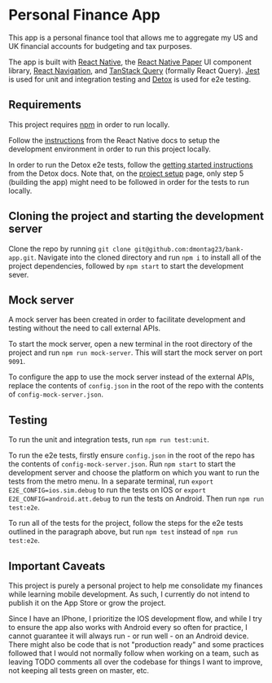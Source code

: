 # Personal Finance App

This app is a personal finance tool that allows me to aggregate my US and UK financial accounts for budgeting and tax purposes.

The app is built with [React Native](https://reactnative.dev/), the [React Native Paper](https://reactnativepaper.com/) UI component library, [React Navigation](https://reactnavigation.org/), and [TanStack Query](https://tanstack.com/query/latest) (formally React Query). [Jest](https://jestjs.io/) is used for unit and integration testing and [Detox](https://wix.github.io/Detox/) is used for e2e testing.

## Requirements

This project requires [npm](https://www.npmjs.com/) in order to run locally.

Follow the [instructions](https://reactnative.dev/docs/environment-setup) from the React Native docs to setup the development environment in order to run this project locally.

In order to run the Detox e2e tests, follow the [getting started instructions](https://wix.github.io/Detox/docs/introduction/getting-started) from the Detox docs. Note that, on the [project setup](https://wix.github.io/Detox/docs/introduction/project-setup) page, only step 5 (building the app) might need to be followed in order for the tests to run locally.

## Cloning the project and starting the development server

Clone the repo by running `git clone git@github.com:dmontag23/bank-app.git`. Navigate into the cloned directory and run `npm i` to install all of the project dependencies, followed by `npm start` to start the development sever.

## Mock server

A mock server has been created in order to facilitate development and testing without the need to call external APIs.

To start the mock server, open a new terminal in the root directory of the project and run `npm run mock-server`. This will start the mock server on port `9091`.

To configure the app to use the mock server instead of the external APIs, replace the contents of `config.json` in the root of the repo with the contents of `config-mock-server.json`.

## Testing

To run the unit and integration tests, run `npm run test:unit`.

To run the e2e tests, firstly ensure `config.json` in the root of the repo has the contents of `config-mock-server.json`. Run `npm start` to start the development server and choose the platform on which you want to run the tests from the metro menu. In a separate terminal, run `export E2E_CONFIG=ios.sim.debug` to run the tests on IOS or `export E2E_CONFIG=android.att.debug` to run the tests on Android. Then run `npm run test:e2e`.

To run all of the tests for the project, follow the steps for the e2e tests outlined in the paragraph above, but run `npm test` instead of `npm run test:e2e`.

## Important Caveats

This project is purely a personal project to help me consolidate my finances while learning mobile development. As such, I currently do not intend to publish it on the App Store or grow the project.

Since I have an IPhone, I prioritize the IOS development flow, and while I try to ensure the app also works with Android every so often for practice, I cannot guarantee it will always run - or run well - on an Android device. There might also be code that is not "production ready" and some practices followed that I would not normally follow when working on a team, such as leaving TODO comments all over the codebase for things I want to improve, not keeping all tests green on master, etc.
